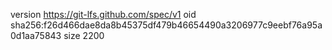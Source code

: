 version https://git-lfs.github.com/spec/v1
oid sha256:f26d466dae8da8b45375df479b46654490a3206977c9eebf76a95a0d1aa75843
size 2200
